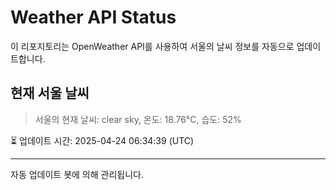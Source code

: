 
# Weather API Status

이 리포지토리는 OpenWeather API를 사용하여 서울의 날씨 정보를 자동으로 업데이트합니다.

## 현재 서울 날씨
> 서울의 현재 날씨: clear sky, 온도: 18.76°C, 습도: 52%

⏳ 업데이트 시간: 2025-04-24 06:34:39 (UTC)

---
자동 업데이트 봇에 의해 관리됩니다.
